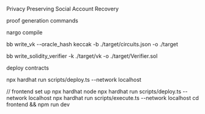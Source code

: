 Privacy Preserving Social Account Recovery


proof generation commands


nargo compile

bb write_vk --oracle_hash keccak -b ./target/circuits.json -o ./target

bb write_solidity_verifier -k ./target/vk -o ./target/Verifier.sol


deploy contracts

npx hardhat run scripts/deploy.ts --network localhost

// frontend set up
npx hardhat node 
npx hardhat run scripts/deploy.ts --network localhost
npx hardhat run scripts/execute.ts --network localhost
cd frontend && npm run dev